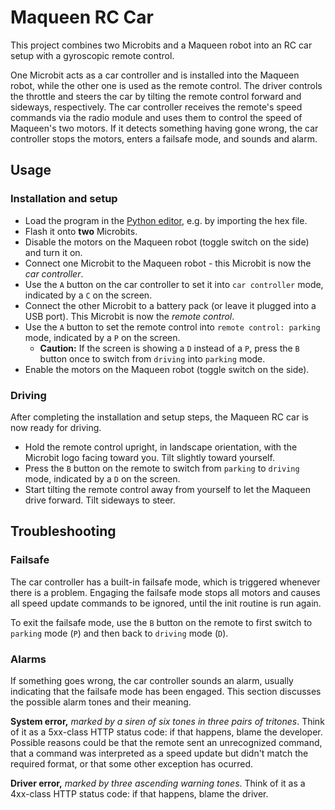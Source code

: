 # Maqueen RC Car
This project combines two Microbits and a Maqueen robot into an RC car setup with a gyroscopic remote control.

One Microbit acts as a car controller and is installed into the Maqueen robot, while the other one is used as the remote
control. The driver controls the throttle and steers the car by tilting the remote control forward and sideways,
respectively. The car controller receives the remote's speed commands via the radio module and uses them to control 
the speed of Maqueen's two motors. If it detects something having gone wrong, the car controller stops the motors,
enters a failsafe mode, and sounds and alarm.

## Usage
### Installation and setup
- Load the program in the [Python editor](https://python.microbit.org/v/3/project), e.g. by importing the hex file.
- Flash it onto **two** Microbits.
- Disable the motors on the Maqueen robot (toggle switch on the side) and turn it on. 
- Connect one Microbit to the Maqueen robot - this Microbit is now the _car controller_.
- Use the `A` button on the car controller to set it into `car controller` mode, indicated by a `C` on the screen.
- Connect the other Microbit to a battery pack (or leave it plugged into a USB port). This Microbit is now the _remote control_.
- Use the `A` button to set the remote control into `remote control: parking` mode, indicated by a `P` on the screen.
  - **Caution:** If the screen is showing a `D` instead of a `P`, press the `B` button once to switch from `driving` into `parking` mode.
- Enable the motors on the Maqueen robot (toggle switch on the side).

### Driving
After completing the installation and setup steps, the Maqueen RC car is now ready for driving.
- Hold the remote control upright, in landscape orientation, with the Microbit logo facing toward you. Tilt slightly toward yourself.
- Press the `B` button on the remote to switch from `parking` to `driving` mode, indicated by a `D` on the screen.
- Start tilting the remote control away from yourself to let the Maqueen drive forward. Tilt sideways to steer.

## Troubleshooting
### Failsafe
The car controller has a built-in failsafe mode, which is triggered whenever there is a problem. Engaging the failsafe
mode stops all motors and causes all speed update commands to be ignored, until the init routine is run again.

To exit the failsafe mode, use the `B` button on the remote to first switch to `parking` mode (`P`) and then back to
`driving` mode (`D`). 

### Alarms
If something goes wrong, the car controller sounds an alarm, usually indicating that the failsafe mode has been
engaged. This section discusses the possible alarm tones and their meaning.

**System error,** _marked by a siren of six tones in three pairs of tritones_. Think of it as a 5xx-class HTTP status
code: if that happens, blame the developer. Possible reasons could be that the remote sent an unrecognized command, that
a command was interpreted as a speed update but didn't match the required format, or that some other exception has
ocurred.

**Driver error,** _marked by three ascending warning tones_. Think of it as a 4xx-class HTTP status code: if that
happens, blame the driver.
